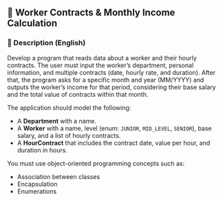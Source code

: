 ## 💼 Worker Contracts & Monthly Income Calculation

### 📝 Description (English)

Develop a program that reads data about a worker and their hourly contracts. The user must input the worker’s department, personal information, and multiple contracts (date, hourly rate, and duration). After that, the program asks for a specific month and year (MM/YYYY) and outputs the worker’s income for that period, considering their base salary and the total value of contracts within that month.

The application should model the following:

- A **Department** with a name.
- A **Worker** with a name, level (enum: `JUNIOR`, `MID_LEVEL`, `SENIOR`), base salary, and a list of hourly contracts.
- A **HourContract** that includes the contract date, value per hour, and duration in hours.

You must use object-oriented programming concepts such as:
- Association between classes
- Encapsulation
- Enumerations
